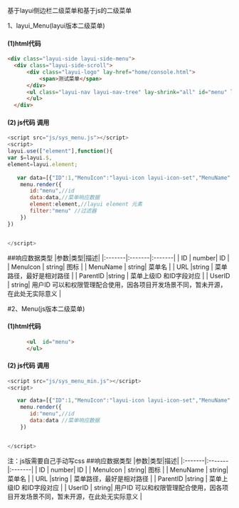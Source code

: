  基于layui侧边栏二级菜单和基于js的二级菜单
 
 1、layui_Menu(layui版本二级菜单)  
   #### (1)html代码
  ```html
 <div class="layui-side layui-side-menu">
    <div class="layui-side-scroll">
        <div class="layui-logo" lay-href="home/console.html">
            <span>测试菜单</span>
        </div>
        <ul class="layui-nav layui-nav-tree" lay-shrink="all" id="menu" lay-filter="menu">
        </ul>
    </div>
```        
#### (2) js代码 调用
 ```javascript 
 <script src="js/sys_menu.js"></script>
<script>
layui.use(["element"],function(){
var $=layui.$,
element=layui.element;
    
    var data=[{"ID":1,"MenuIcon":"layui-icon layui-icon-set","MenuName":"系统设置","URL":null,"ParentID":null,"UserID":""} ]
     menu.render({
        id:"menu",//id
        data:data,//菜单响应数据
        element:element,//layui element 元素
        filter:"menu" //过滤器
     })
})


</script>
```
##响应数据类型
|参数|类型|描述|
|:-------|:-------|:-------|
| ID | number| ID  |
| MenuIcon | string| 图标 |
| MenuName | string| 菜单名 |
|  URL |string  | 菜单路径，最好是相对路径 |
|  ParentID |string  | 菜单上级ID 和ID字段对应 |
| UserID | string| 用户ID 可以和权限管理配合使用，因各项目开发场景不同，暂未开源，在此处无实际意义 |



#2、Menu(js版本二级菜单)  
   #### (1)html代码
  ```html 
        <ul  id="menu">
        </ul> 
```        
#### (2) js代码 调用
 ```javascript 
 <script src="js/sys_menu_min.js"></script>
<script>
 
    var data=[{"ID":1,"MenuIcon":"layui-icon layui-icon-set","MenuName":"系统设置","URL":null,"ParentID":null,"UserID":""} ]
     menu.render({
        id:"menu",//id
        data:data //菜单响应数据 
     }) 


</script>
```
注：js版需要自己手动写css
##响应数据类型
|参数|类型|描述|
|:-------|:-------|:-------|
| ID | number| ID  |
| MenuIcon | string| 图标 |
| MenuName | string| 菜单名 |
|  URL |string  | 菜单路径，最好是相对路径 |
|  ParentID |string  | 菜单上级ID 和ID字段对应 |
| UserID | string| 用户ID 可以和权限管理配合使用，因各项目开发场景不同，暂未开源，在此处无实际意义 |

